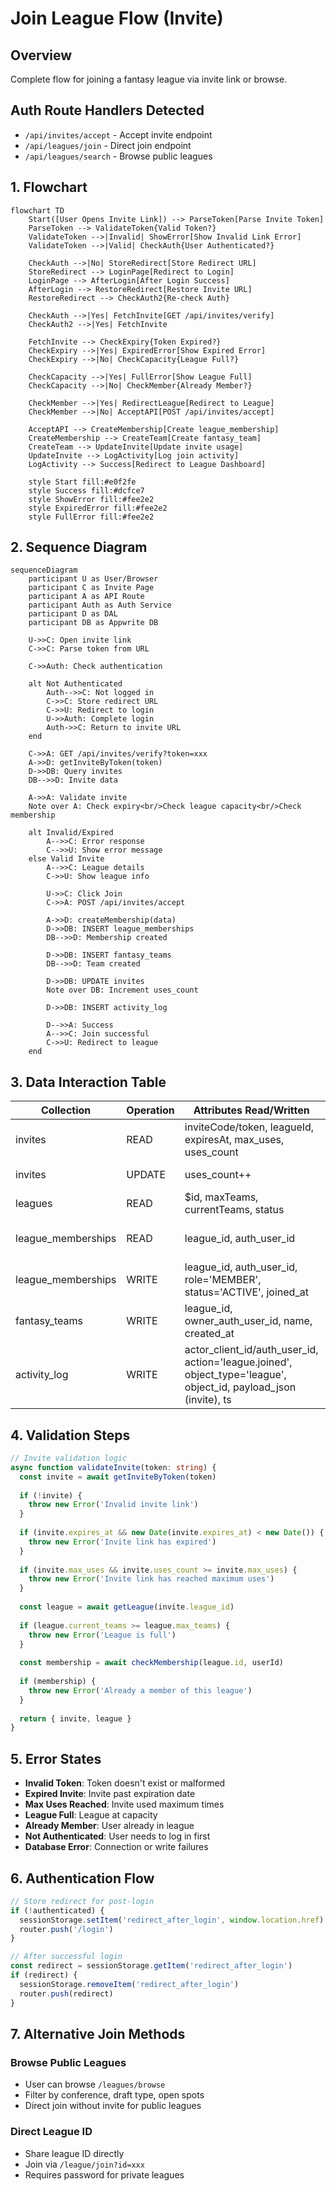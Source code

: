 # Join League Flow (Invite)

## Overview
Complete flow for joining a fantasy league via invite link or browse.

## Auth Route Handlers Detected
- `/api/invites/accept` - Accept invite endpoint
- `/api/leagues/join` - Direct join endpoint
- `/api/leagues/search` - Browse public leagues

## 1. Flowchart

```mermaid
flowchart TD
    Start([User Opens Invite Link]) --> ParseToken[Parse Invite Token]
    ParseToken --> ValidateToken{Valid Token?}
    ValidateToken -->|Invalid| ShowError[Show Invalid Link Error]
    ValidateToken -->|Valid| CheckAuth{User Authenticated?}
    
    CheckAuth -->|No| StoreRedirect[Store Redirect URL]
    StoreRedirect --> LoginPage[Redirect to Login]
    LoginPage --> AfterLogin[After Login Success]
    AfterLogin --> RestoreRedirect[Restore Invite URL]
    RestoreRedirect --> CheckAuth2{Re-check Auth}
    
    CheckAuth -->|Yes| FetchInvite[GET /api/invites/verify]
    CheckAuth2 -->|Yes| FetchInvite
    
    FetchInvite --> CheckExpiry{Token Expired?}
    CheckExpiry -->|Yes| ExpiredError[Show Expired Error]
    CheckExpiry -->|No| CheckCapacity{League Full?}
    
    CheckCapacity -->|Yes| FullError[Show League Full]
    CheckCapacity -->|No| CheckMember{Already Member?}
    
    CheckMember -->|Yes| RedirectLeague[Redirect to League]
    CheckMember -->|No| AcceptAPI[POST /api/invites/accept]
    
    AcceptAPI --> CreateMembership[Create league_membership]
    CreateMembership --> CreateTeam[Create fantasy_team]
    CreateTeam --> UpdateInvite[Update invite usage]
    UpdateInvite --> LogActivity[Log join activity]
    LogActivity --> Success[Redirect to League Dashboard]
    
    style Start fill:#e0f2fe
    style Success fill:#dcfce7
    style ShowError fill:#fee2e2
    style ExpiredError fill:#fee2e2
    style FullError fill:#fee2e2
```

## 2. Sequence Diagram

```mermaid
sequenceDiagram
    participant U as User/Browser
    participant C as Invite Page
    participant A as API Route
    participant Auth as Auth Service
    participant D as DAL
    participant DB as Appwrite DB
    
    U->>C: Open invite link
    C->>C: Parse token from URL
    
    C->>Auth: Check authentication
    
    alt Not Authenticated
        Auth-->>C: Not logged in
        C->>C: Store redirect URL
        C->>U: Redirect to login
        U->>Auth: Complete login
        Auth->>C: Return to invite URL
    end
    
    C->>A: GET /api/invites/verify?token=xxx
    A->>D: getInviteByToken(token)
    D->>DB: Query invites
    DB-->>D: Invite data
    
    A->>A: Validate invite
    Note over A: Check expiry<br/>Check league capacity<br/>Check membership
    
    alt Invalid/Expired
        A-->>C: Error response
        C-->>U: Show error message
    else Valid Invite
        A-->>C: League details
        C->>U: Show league info
        
        U->>C: Click Join
        C->>A: POST /api/invites/accept
        
        A->>D: createMembership(data)
        D->>DB: INSERT league_memberships
        DB-->>D: Membership created
        
        D->>DB: INSERT fantasy_teams
        DB-->>D: Team created
        
        D->>DB: UPDATE invites
        Note over DB: Increment uses_count
        
        D->>DB: INSERT activity_log
        
        D-->>A: Success
        A-->>C: Join successful
        C->>U: Redirect to league
    end
```

## 3. Data Interaction Table

| Collection | Operation | Attributes Read/Written | Notes |
|------------|-----------|------------------------|-------|
| invites | READ | inviteCode/token, leagueId, expiresAt, max_uses, uses_count | Verify invite validity |
| invites | UPDATE | uses_count++ | Track invite usage |
| leagues | READ | $id, maxTeams, currentTeams, status | Check capacity |
| league_memberships | READ | league_id, auth_user_id | Check existing membership |
| league_memberships | WRITE | league_id, auth_user_id, role='MEMBER', status='ACTIVE', joined_at | Create new membership |
| fantasy_teams | WRITE | league_id, owner_auth_user_id, name, created_at | Create user's team for visibility |
| activity_log | WRITE | actor_client_id/auth_user_id, action='league.joined', object_type='league', object_id, payload_json (invite), ts | Audit trail |

## 4. Validation Steps

```typescript
// Invite validation logic
async function validateInvite(token: string) {
  const invite = await getInviteByToken(token)
  
  if (!invite) {
    throw new Error('Invalid invite link')
  }
  
  if (invite.expires_at && new Date(invite.expires_at) < new Date()) {
    throw new Error('Invite link has expired')
  }
  
  if (invite.max_uses && invite.uses_count >= invite.max_uses) {
    throw new Error('Invite link has reached maximum uses')
  }
  
  const league = await getLeague(invite.league_id)
  
  if (league.current_teams >= league.max_teams) {
    throw new Error('League is full')
  }
  
  const membership = await checkMembership(league.id, userId)
  
  if (membership) {
    throw new Error('Already a member of this league')
  }
  
  return { invite, league }
}
```

## 5. Error States

- **Invalid Token**: Token doesn't exist or malformed
- **Expired Invite**: Invite past expiration date
- **Max Uses Reached**: Invite used maximum times
- **League Full**: League at capacity
- **Already Member**: User already in league
- **Not Authenticated**: User needs to log in first
- **Database Error**: Connection or write failures

## 6. Authentication Flow

```typescript
// Store redirect for post-login
if (!authenticated) {
  sessionStorage.setItem('redirect_after_login', window.location.href)
  router.push('/login')
}

// After successful login
const redirect = sessionStorage.getItem('redirect_after_login')
if (redirect) {
  sessionStorage.removeItem('redirect_after_login')
  router.push(redirect)
}
```

## 7. Alternative Join Methods

### Browse Public Leagues
- User can browse `/leagues/browse`
- Filter by conference, draft type, open spots
- Direct join without invite for public leagues

### Direct League ID
- Share league ID directly
- Join via `/league/join?id=xxx`
- Requires password for private leagues